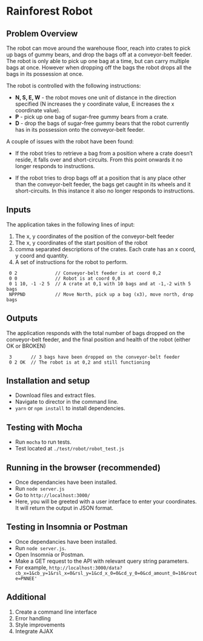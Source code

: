 # Rainforest Robot

## Problem Overview

The robot can move around the warehouse floor, reach into crates to pick up bags of gummy bears, and drop the bags off at a conveyor-belt feeder. The robot is only able to pick up one bag at a time, but can carry multiple bags at once. However when dropping off the bags the robot drops all the bags in its possession at once.

The robot is controlled with the following instructions:

 - **N, S, E, W** - the robot moves one unit of distance in the direction specified (N increases the y coordinate value, E increases the x coordinate value). 
 - **P** - pick up one bag of sugar-free gummy bears from
   a crate.
 - **D** - drop the bags of sugar-free gummy bears that the robot currently has in its possession onto the conveyor-belt feeder.

A couple of issues with the robot have been found:

-   If the robot tries to retrieve a bag from a position where a crate doesn’t reside, it falls over and short-circuits. From this point onwards it no longer responds to instructions.
    
-   If the robot tries to drop bags off at a position that is any place other than the conveyor-belt feeder, the bags get caught in its wheels and it short-circuits. In this instance it also no longer responds to instructions.

## Inputs

The application takes in the following lines of input:

 1. The x, y coordinates of the position of the conveyor-belt feeder
 2. The x, y coordinates of the start position of the robot
 3. comma separated descriptions of the crates. Each crate has an x coord, y coord and quantity.
 4. A set of instructions for the robot to perform.
    
```
 0 2              // Conveyor-belt feeder is at coord 0,2
 0 0              // Robot is at coord 0,0
 0 1 10, -1 -2 5  // A crate at 0,1 with 10 bags and at -1,-2 with 5 bags
 NPPPND           // Move North, pick up a bag (x3), move north, drop bags
```

## Outputs

The application responds with the total number of bags dropped on the conveyor-belt feeder, and the final position and health of the robot (either OK or BROKEN)
    
```
 3       // 3 bags have been dropped on the conveyor-belt feeder
 0 2 OK	 // The robot is at 0,2 and still functioning
```

## Installation and setup

* Download files and extract files.
* Navigate to director in the command line.
* `yarn` or `npm install` to install dependencies.

## Testing with Mocha

* Run `mocha` to run tests.
* Test located at `./test/robot/robot_test.js`

## Running in the browser (recommended)

* Once dependancies have been installed.
* Run `node server.js`
* Go to `http://localhost:3000/`
* Here, you will be greeted with a user interface to enter your coordinates. It will return the output in JSON format. 

## Testing in Insomnia or Postman

* Once dependancies have been installed.
* Run `node server.js`.
* Open Insomnia or Postman.
* Make a GET request to the API with relevant query string parameters.
* For example, `http://localhost:3000/data?cb_x=1&cb_y=1&rsl_x=0&rsl_y=1&cd_x_0=0&cd_y_0=0&cd_amount_0=10&route=PNNEE'`

## Additional
 1. Create a command line interface
 2. Error handling
 3. Style improvements
 4. Integrate AJAX

